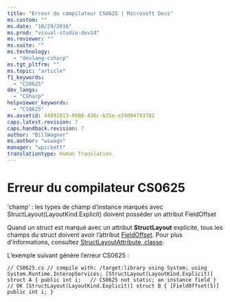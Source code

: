```yaml
---
title: "Erreur du compilateur CS0625 | Microsoft Docs"
ms.custom: ""
ms.date: "10/29/2016"
ms.prod: "visual-studio-dev14"
ms.reviewer: ""
ms.suite: ""
ms.technology: 
  - "devlang-csharp"
ms.tgt_pltfrm: ""
ms.topic: "article"
f1_keywords: 
  - "CS0625"
dev_langs: 
  - "CSharp"
helpviewer_keywords: 
  - "CS0625"
ms.assetid: 44091813-9988-436c-b35e-e24094793782
caps.latest.revision: 7
caps.handback.revision: 7
author: "BillWagner"
ms.author: "wiwagn"
manager: "wpickett"
translationtype: Human Translation
---
```

# Erreur du compilateur CS0625
'champ' : les types de champ d’instance marqués avec StructLayout\(LayoutKind.Explicit\) doivent posséder un attribut FieldOffset  
  
 Quand un struct est marqué avec un attribut **StructLayout** explicite, tous les champs du struct doivent avoir l’attribut [FieldOffset](frlrfsystemruntimeinteropservicesfieldoffsetattributeclasstopic). Pour plus d’informations, consultez [StructLayoutAttribute, classe](frlrfSystemRuntimeInteropServicesStructLayoutAttributeClassTopic).  
  
 L’exemple suivant génère l’erreur CS0625 :  
  
```  
// CS0625.cs // compile with: /target:library using System; using System.Runtime.InteropServices; [StructLayout(LayoutKind.Explicit)] struct A { public int i;   // CS0625 not static; an instance field } // OK [StructLayout(LayoutKind.Explicit)] struct B { [FieldOffset(5)] public int i; }  
```